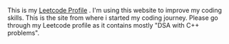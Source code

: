 This is my [Leetcode Profile](https://leetcode.com/patelpriya/) . 
I'm using this website to improve my coding skills. This is the site from where i started my coding journey. Please go through my Leetcode profile as it contains mostly "DSA with C++ problems".
